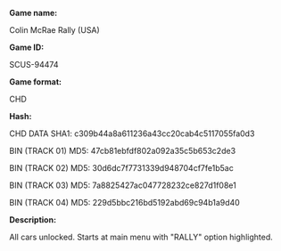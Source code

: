 **Game name:**

Colin McRae Rally (USA)

**Game ID:**

SCUS-94474

**Game format:**

CHD

**Hash:**

CHD DATA SHA1: c309b44a8a611236a43cc20cab4c5117055fa0d3

BIN (TRACK 01) MD5: 47cb81ebfdf802a092a35c5b653c2de3

BIN (TRACK 02) MD5: 30d6dc7f7731339d948704cf7fe1b5ac

BIN (TRACK 03) MD5: 7a8825427ac047728232ce827d1f08e1

BIN (TRACK 04) MD5: 229d5bbc216bd5192abd69c94b1a9d40

**Description:**

All cars unlocked. Starts at main menu with "RALLY" option highlighted.